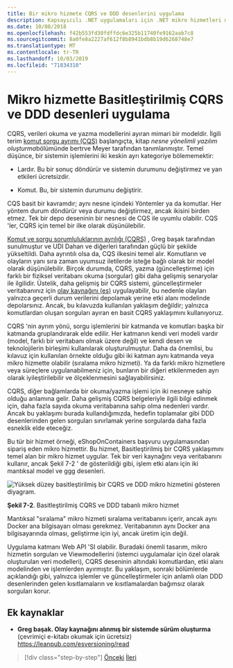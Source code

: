```yaml
---
title: Bir mikro hizmete CQRS ve DDD desenlerini uygulama
description: Kapsayıcılı .NET uygulamaları için .NET mikro hizmetleri mimarisi | CQRS ve DDD desenleri arasındaki genel ilişkiyi anlayın.
ms.date: 10/08/2018
ms.openlocfilehash: f42b553fd30fdffdc6e325b11740fe9162aab7c8
ms.sourcegitcommit: 8a0fe8a2227af612f8b8941bdb8b19d6268748e7
ms.translationtype: MT
ms.contentlocale: tr-TR
ms.lasthandoff: 10/03/2019
ms.locfileid: "71834310"
---
```

# <a name="apply-simplified-cqrs-and-ddd-patterns-in-a-microservice"></a>Mikro hizmette Basitleştirilmiş CQRS ve DDD desenleri uygulama

CQRS, verileri okuma ve yazma modellerini ayıran mimari bir modeldir. İlgili terim [komut sorgu ayrımı (CQS)](https://martinfowler.com/bliki/CommandQuerySeparation.html) başlangıçta, kitap *nesne yönelimli yazılım oluşturma*bölümünde bertrve Meyer tarafından tanımlanmıştır. Temel düşünce, bir sistemin işlemlerini iki keskin ayrı kategoriye bölememektir:

- Lardır. Bu bir sonuç döndürür ve sistemin durumunu değiştirmez ve yan etkileri ücretsizdir.

- Komut. Bu, bir sistemin durumunu değiştirir.

CQS basit bir kavramdır; aynı nesne içindeki Yöntemler ya da komutlar. Her yöntem durum döndürür veya durumu değiştirmez, ancak ikisini birden etmez. Tek bir depo deseninin bir nesnesi de CQS ile uyumlu olabilir. CQS 'ler, CQRS için temel bir ilke olarak düşünülebilir.

[Komut ve sorgu sorumluluklarının ayrılığı (CQRS)](https://martinfowler.com/bliki/CQRS.html) , Greg başak tarafından sunulmuştur ve UDI Dahan ve diğerleri tarafından güçlü bir şekilde yükseltildi. Daha ayrıntılı olsa da, CQS ilkesini temel alır. Komutların ve olayların yanı sıra zaman uyumsuz iletilerde isteğe bağlı olarak bir model olarak düşünülebilir. Birçok durumda, CQRS, yazma (güncelleştirme) için farklı bir fiziksel veritabanı okuma (sorgular) gibi daha gelişmiş senaryolar ile ilgilidir. Üstelik, daha gelişmiş bir CQRS sistemi, güncelleştirmeler veritabanınız için [olay kaynağını (es)](https://martinfowler.com/eaaDev/EventSourcing.html) uygulayabilir, bu nedenle olayları yalnızca geçerli durum verilerini depolamak yerine etki alanı modelinde depolarsınız. Ancak, bu kılavuzda kullanılan yaklaşım değildir; yalnızca komutlardan oluşan sorguları ayıran en basit CQRS yaklaşımını kullanıyoruz.

CQRS 'nin ayrım yönü, sorgu işlemlerini bir katmanda ve komutları başka bir katmanda gruplandırarak elde edilir. Her katmanın kendi veri modeli vardır (model, farklı bir veritabanı olmak üzere değil) ve kendi desen ve teknolojilerin birleşimi kullanılarak oluşturulmuştur. Daha da önemlisi, bu kılavuz için kullanılan örnekte olduğu gibi iki katman aynı katmanda veya mikro hizmette olabilir (sıralama mikro hizmeti). Ya da farklı mikro hizmetlere veya süreçlere uygulanabilmeniz için, bunların bir diğeri etkilenmeden ayrı olarak iyileştirilebilir ve ölçeklenmesini sağlayabilirsiniz.

CQRS, diğer bağlamlarda bir okuma/yazma işlemi için iki nesneye sahip olduğu anlamına gelir. Daha gelişmiş CQRS belgeleriyle ilgili bilgi edinmek için, daha fazla sayıda okuma veritabanına sahip olma nedenleri vardır. Ancak bu yaklaşımı burada kullandığımızda, hedefin toplamalar gibi DDD desenlerinden gelen sorguları sınırlamak yerine sorgularda daha fazla esneklik elde eteceğiz.

Bu tür bir hizmet örneği, eShopOnContainers başvuru uygulamasından sipariş eden mikro hizmettir. Bu hizmet, Basitleştirilmiş bir CQRS yaklaşımını temel alan bir mikro hizmet uygular. Tek bir veri kaynağını veya veritabanını kullanır, ancak Şekil 7-2 ' de gösterildiği gibi, işlem etki alanı için iki mantıksal model ve ggg desenleri.

![Yüksek düzey basitleştirilmiş bir CQRS ve DDD mikro hizmetini gösteren diyagram.](./media/apply-simplified-microservice-cqrs-ddd-patterns/simplified-cqrs-ddd-microservice.png)

**Şekil 7-2**. Basitleştirilmiş CQRS ve DDD tabanlı mikro hizmet

Mantıksal "sıralama" mikro hizmeti sıralama veritabanını içerir, ancak aynı Docker ana bilgisayarı olması gerekmez. Veritabanının aynı Docker ana bilgisayarında olması, geliştirme için iyi, ancak üretim için değil.

Uygulama katmanı Web API 'SI olabilir. Buradaki önemli tasarım, mikro hizmetin sorguları ve Viewmodellerini (istemci uygulamalar için özel olarak oluşturulan veri modelleri), CQRS deseninin altındaki komutlardan, etki alanı modelinden ve işlemlerden ayırmıştır. Bu yaklaşım, sonraki bölümlerde açıklandığı gibi, yalnızca işlemler ve güncelleştirmeler için anlamlı olan DDD desenlerinden gelen kısıtlamaların ve kısıtlamalardan bağımsız olarak sorguları korur.

## <a name="additional-resources"></a>Ek kaynaklar

- **Greg başak. Olay kaynağını alınmış bir sistemde sürüm oluşturma** (çevrimiçi e-kitabı okumak için ücretsiz) \
   <https://leanpub.com/esversioning/read>

>[!div class="step-by-step"]
>[Önceki](index.md)
>[İleri](eshoponcontainers-cqrs-ddd-microservice.md)
